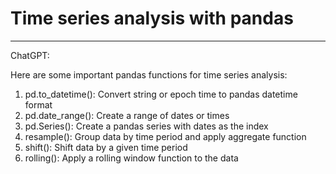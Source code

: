# Time series analysis with pandas


---

ChatGPT:

Here are some important pandas functions for time series analysis:

1. pd.to_datetime(): Convert string or epoch time to pandas datetime format
2. pd.date_range(): Create a range of dates or times
3. pd.Series(): Create a pandas series with dates as the index
4. resample(): Group data by time period and apply aggregate function
5. shift(): Shift data by a given time period
6. rolling(): Apply a rolling window function to the data
